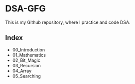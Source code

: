 # DSA-GFG

This is my Github repository, where I practice and code DSA.

## Index
- 00_Introduction
- 01_Mathematics 
- 02_Bit_Magic
- 03_Recursion
- 04_Array
- 05_Searching
